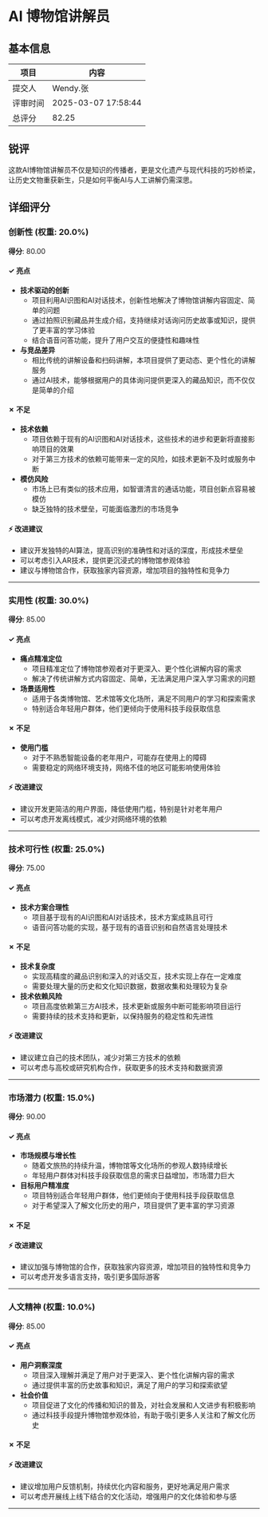 # AI 博物馆讲解员

## 基本信息

| 项目 | 内容 |
|------|------|
| 提交人 | Wendy.张 |
| 评审时间 | 2025-03-07 17:58:44 |
| 总评分 | 82.25 |

## 锐评

这款AI博物馆讲解员不仅是知识的传播者，更是文化遗产与现代科技的巧妙桥梁，让历史文物重获新生，只是如何平衡AI与人工讲解仍需深思。

## 详细评分

### 创新性 (权重: 20.0%)

**得分**: 80.00

#### ✓ 亮点

* **技术驱动的创新**
  * 项目利用AI识图和AI对话技术，创新性地解决了博物馆讲解内容固定、简单的问题
  * 通过拍照识别藏品并生成介绍，支持继续对话询问历史故事或知识，提供了更丰富的学习体验
  * 结合语音问答功能，提升了用户交互的便捷性和趣味性
* **与竞品差异**
  * 相比传统的讲解设备和扫码讲解，本项目提供了更动态、更个性化的讲解服务
  * 通过AI技术，能够根据用户的具体询问提供更深入的藏品知识，而不仅仅是简单的介绍

#### ✗ 不足

* **技术依赖**
  * 项目依赖于现有的AI识图和AI对话技术，这些技术的进步和更新将直接影响项目的效果
  * 对于第三方技术的依赖可能带来一定的风险，如技术更新不及时或服务中断
* **模仿风险**
  * 市场上已有类似的技术应用，如智谱清言的通话功能，项目创新点容易被模仿
  * 缺乏独特的技术壁垒，可能面临激烈的市场竞争

#### ⚡ 改进建议

* 建议开发独特的AI算法，提高识别的准确性和对话的深度，形成技术壁垒
* 可以考虑引入AR技术，提供更沉浸式的博物馆参观体验
* 建议与博物馆合作，获取独家内容资源，增加项目的独特性和竞争力

---

### 实用性 (权重: 30.0%)

**得分**: 85.00

#### ✓ 亮点

* **痛点精准定位**
  * 项目精准定位了博物馆参观者对于更深入、更个性化讲解内容的需求
  * 解决了传统讲解方式内容固定、简单，无法满足用户深入学习需求的问题
* **场景适用性**
  * 适用于各类博物馆、艺术馆等文化场所，满足不同用户的学习和探索需求
  * 特别适合年轻用户群体，他们更倾向于使用科技手段获取信息

#### ✗ 不足

* **使用门槛**
  * 对于不熟悉智能设备的老年用户，可能存在使用上的障碍
  * 需要稳定的网络环境支持，网络不佳的地区可能影响使用体验

#### ⚡ 改进建议

* 建议开发更简洁的用户界面，降低使用门槛，特别是针对老年用户
* 可以考虑开发离线模式，减少对网络环境的依赖

---

### 技术可行性 (权重: 25.0%)

**得分**: 75.00

#### ✓ 亮点

* **技术方案合理性**
  * 项目基于现有的AI识图和AI对话技术，技术方案成熟且可行
  * 语音问答功能的实现，基于现有的语音识别和自然语言处理技术

#### ✗ 不足

* **技术复杂度**
  * 实现高精度的藏品识别和深入的对话交互，技术实现上存在一定难度
  * 需要处理大量的历史和文化知识数据，数据收集和处理较为复杂
* **技术依赖风险**
  * 项目高度依赖第三方AI技术，技术更新或服务中断可能影响项目运行
  * 需要持续的技术支持和更新，以保持服务的稳定性和先进性

#### ⚡ 改进建议

* 建议建立自己的技术团队，减少对第三方技术的依赖
* 可以考虑与高校或研究机构合作，获取更多的技术支持和数据资源

---

### 市场潜力 (权重: 15.0%)

**得分**: 90.00

#### ✓ 亮点

* **市场规模与增长性**
  * 随着文旅热的持续升温，博物馆等文化场所的参观人数持续增长
  * 年轻用户群体对科技手段获取信息的需求日益增加，市场潜力巨大
* **目标用户精准度**
  * 项目特别适合年轻用户群体，他们更倾向于使用科技手段获取信息
  * 对于希望深入了解文化历史的用户，项目提供了更丰富的学习资源

#### ✗ 不足


#### ⚡ 改进建议

* 建议加强与博物馆的合作，获取独家内容资源，增加项目的独特性和竞争力
* 可以考虑开发多语言支持，吸引更多国际游客

---

### 人文精神 (权重: 10.0%)

**得分**: 85.00

#### ✓ 亮点

* **用户洞察深度**
  * 项目深入理解并满足了用户对于更深入、更个性化讲解内容的需求
  * 通过提供丰富的历史故事和知识，满足了用户的学习和探索欲望
* **社会价值**
  * 项目促进了文化的传播和知识的普及，对社会发展和人文进步有积极影响
  * 通过科技手段提升博物馆参观体验，有助于吸引更多人关注和了解文化历史

#### ✗ 不足


#### ⚡ 改进建议

* 建议增加用户反馈机制，持续优化内容和服务，更好地满足用户需求
* 可以考虑开展线上线下结合的文化活动，增强用户的文化体验和参与感

---

